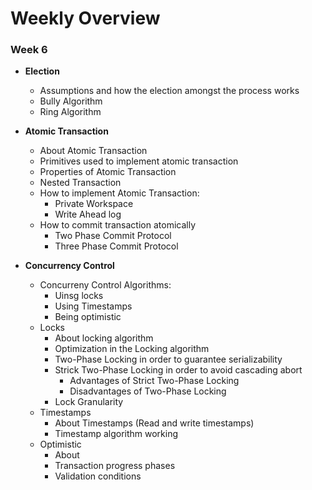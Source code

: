 # Weekly Overview

### Week 6

* **Election**
    * Assumptions and how the election amongst the process works
    * Bully Algorithm
    * Ring Algorithm
    
* **Atomic Transaction**
    * About Atomic Transaction
    * Primitives used to implement atomic transaction
    * Properties of Atomic Transaction
    * Nested Transaction
    * How to implement Atomic Transaction:
        * Private Workspace
        * Write Ahead log
    * How to commit transaction atomically
        * Two Phase Commit Protocol
        * Three Phase Commit Protocol
        
*  **Concurrency Control**
    * Concurreny Control Algorithms:
        * Uinsg locks
        * Using Timestamps
        * Being optimistic
    * Locks
        * About locking algorithm 
        * Optimization in the Locking algorithm   
        * Two-Phase Locking in order to guarantee serializability
        * Strick Two-Phase Locking in order to avoid cascading abort
             * Advantages of Strict Two-Phase Locking
             * Disadvantages of Two-Phase Locking
        * Lock Granularity
    * Timestamps
        * About Timestamps (Read and write timestamps)
        * Timestamp algorithm working
    * Optimistic
        * About
        * Transaction progress phases
        * Validation conditions

